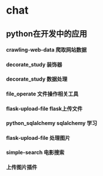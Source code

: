 # chat
## python在开发中的应用
####  crawling-web-data 爬取网站数据
####  decorate_study 装饰器
####  decorate_study 数据处理
####  file_operate 文件操作相关工具
####  flask-upload-file flask上传文件
####  python_sqlalchemy sqlalchemy 学习
####  flask-upload-file 处理图片
####  simple-search 电影搜索
####  上传图片插件


